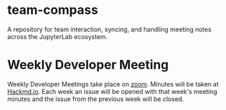 # team-compass
A repository for team interaction, syncing, and handling meeting notes across the JupyterLab ecosystem.

# Weekly Developer Meeting
Weekly Developer Meetings take place on [zoom](zoom.us/my/jupyter). Minutes will be taken at [Hackmd.io](https://hackmd.io/Uscrk0N1RhCtX-p6ZHUuWQ). Each week an issue will be opened with that week's meeting minutes and the issue from the previous week will be closed. 
